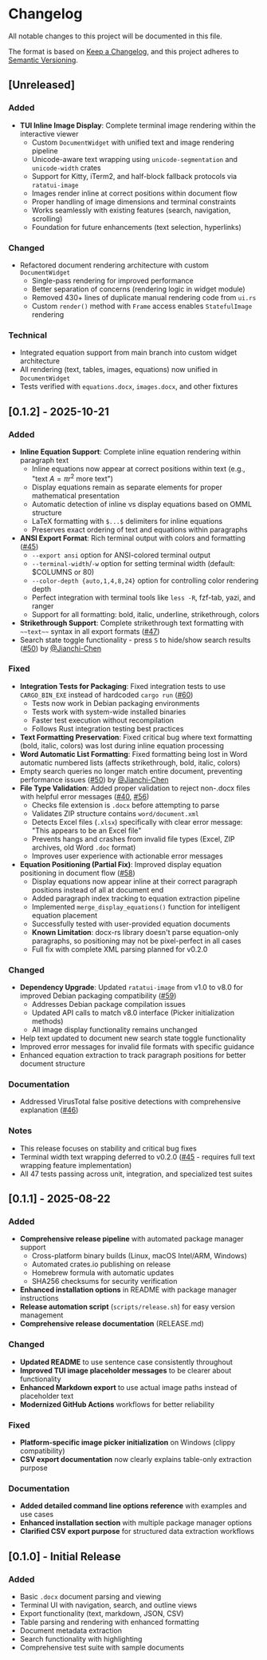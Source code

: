 # Changelog

All notable changes to this project will be documented in this file.

The format is based on [Keep a Changelog](https://keepachangelog.com/en/1.0.0/),
and this project adheres to [Semantic Versioning](https://semver.org/spec/v2.0.0.html).

## [Unreleased]

### Added
- **TUI Inline Image Display**: Complete terminal image rendering within the interactive viewer
  - Custom `DocumentWidget` with unified text and image rendering pipeline
  - Unicode-aware text wrapping using `unicode-segmentation` and `unicode-width` crates
  - Support for Kitty, iTerm2, and half-block fallback protocols via `ratatui-image`
  - Images render inline at correct positions within document flow
  - Proper handling of image dimensions and terminal constraints
  - Works seamlessly with existing features (search, navigation, scrolling)
  - Foundation for future enhancements (text selection, hyperlinks)

### Changed
- Refactored document rendering architecture with custom `DocumentWidget`
  - Single-pass rendering for improved performance
  - Better separation of concerns (rendering logic in widget module)
  - Removed 430+ lines of duplicate manual rendering code from `ui.rs`
  - Custom `render()` method with `Frame` access enables `StatefulImage` rendering

### Technical
- Integrated equation support from main branch into custom widget architecture
- All rendering (text, tables, images, equations) now unified in `DocumentWidget`
- Tests verified with `equations.docx`, `images.docx`, and other fixtures

## [0.1.2] - 2025-10-21

### Added
- **Inline Equation Support**: Complete inline equation rendering within paragraph text
  - Inline equations now appear at correct positions within text (e.g., "text $A=\pi r^{2}$ more text")
  - Display equations remain as separate elements for proper mathematical presentation
  - Automatic detection of inline vs display equations based on OMML structure
  - LaTeX formatting with `$...$` delimiters for inline equations
  - Preserves exact ordering of text and equations within paragraphs
- **ANSI Export Format**: Rich terminal output with colors and formatting ([#45](https://github.com/bgreenwell/doxx/issues/45))
  - `--export ansi` option for ANSI-colored terminal output
  - `--terminal-width`/`-w` option for setting terminal width (default: $COLUMNS or 80)
  - `--color-depth {auto,1,4,8,24}` option for controlling color rendering depth
  - Perfect integration with terminal tools like `less -R`, fzf-tab, yazi, and ranger
  - Support for all formatting: bold, italic, underline, strikethrough, colors
- **Strikethrough Support**: Complete strikethrough text formatting with `~~text~~` syntax in all export formats ([#47](https://github.com/bgreenwell/doxx/issues/47))
- Search state toggle functionality - press `S` to hide/show search results ([#50](https://github.com/bgreenwell/doxx/pull/50)) by [@Jianchi-Chen](https://github.com/Jianchi-Chen)

### Fixed
- **Integration Tests for Packaging**: Fixed integration tests to use `CARGO_BIN_EXE` instead of hardcoded `cargo run` ([#60](https://github.com/bgreenwell/doxx/issues/60))
  - Tests now work in Debian packaging environments
  - Tests work with system-wide installed binaries
  - Faster test execution without recompilation
  - Follows Rust integration testing best practices
- **Text Formatting Preservation**: Fixed critical bug where text formatting (bold, italic, colors) was lost during inline equation processing
- **Word Automatic List Formatting**: Fixed formatting being lost in Word automatic numbered lists (affects strikethrough, bold, italic, colors)
- Empty search queries no longer match entire document, preventing performance issues ([#50](https://github.com/bgreenwell/doxx/pull/50)) by [@Jianchi-Chen](https://github.com/Jianchi-Chen)
- **File Type Validation**: Added proper validation to reject non-.docx files with helpful error messages ([#40](https://github.com/bgreenwell/doxx/issues/40), [#56](https://github.com/bgreenwell/doxx/issues/56))
  - Checks file extension is `.docx` before attempting to parse
  - Validates ZIP structure contains `word/document.xml`
  - Detects Excel files (`.xlsx`) specifically with clear error message: "This appears to be an Excel file"
  - Prevents hangs and crashes from invalid file types (Excel, ZIP archives, old Word `.doc` format)
  - Improves user experience with actionable error messages
- **Equation Positioning (Partial Fix)**: Improved display equation positioning in document flow ([#58](https://github.com/bgreenwell/doxx/issues/58))
  - Display equations now appear inline at their correct paragraph positions instead of all at document end
  - Added paragraph index tracking to equation extraction pipeline
  - Implemented `merge_display_equations()` function for intelligent equation placement
  - Successfully tested with user-provided equation documents
  - **Known Limitation**: docx-rs library doesn't parse equation-only paragraphs, so positioning may not be pixel-perfect in all cases
  - Full fix with complete XML parsing planned for v0.2.0

### Changed
- **Dependency Upgrade**: Updated `ratatui-image` from v1.0 to v8.0 for improved Debian packaging compatibility ([#59](https://github.com/bgreenwell/doxx/issues/59))
  - Addresses Debian package compilation issues
  - Updated API calls to match v8.0 interface (Picker initialization methods)
  - All image display functionality remains unchanged
- Help text updated to document new search state toggle functionality
- Improved error messages for invalid file formats with specific guidance
- Enhanced equation extraction to track paragraph positions for better document structure

### Documentation
- Addressed VirusTotal false positive detections with comprehensive explanation ([#46](https://github.com/bgreenwell/doxx/issues/46))

### Notes
- This release focuses on stability and critical bug fixes
- Terminal width text wrapping deferred to v0.2.0 ([#45](https://github.com/bgreenwell/doxx/issues/45) - requires full text wrapping feature implementation)
- All 47 tests passing across unit, integration, and specialized test suites

## [0.1.1] - 2025-08-22

### Added
- **Comprehensive release pipeline** with automated package manager support
  - Cross-platform binary builds (Linux, macOS Intel/ARM, Windows)
  - Automated crates.io publishing on release
  - Homebrew formula with automatic updates
  - SHA256 checksums for security verification
- **Enhanced installation options** in README with package manager instructions
- **Release automation script** (`scripts/release.sh`) for easy version management
- **Comprehensive release documentation** (RELEASE.md)

### Changed
- **Updated README** to use sentence case consistently throughout
- **Improved TUI image placeholder messages** to be clearer about functionality
- **Enhanced Markdown export** to use actual image paths instead of placeholder text
- **Modernized GitHub Actions** workflows for better reliability

### Fixed
- **Platform-specific image picker initialization** on Windows (clippy compatibility)
- **CSV export documentation** now clearly explains table-only extraction purpose

### Documentation
- **Added detailed command line options reference** with examples and use cases
- **Enhanced installation section** with multiple package manager options
- **Clarified CSV export purpose** for structured data extraction workflows

## [0.1.0] - Initial Release

### Added
- Basic `.docx` document parsing and viewing
- Terminal UI with navigation, search, and outline views
- Export functionality (text, markdown, JSON, CSV)
- Table parsing and rendering with enhanced formatting
- Document metadata extraction
- Search functionality with highlighting
- Comprehensive test suite with sample documents
